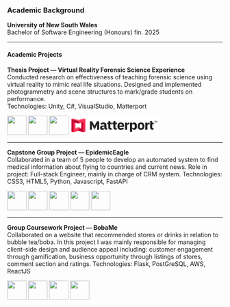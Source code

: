 ### Academic Background

**University of New South Wales**  
Bachelor of Software Engineering (Honours) fin. 2025

---

#### Academic Projects

**Thesis Project — Virtual Reality Forensic Science Experience**  
Conducted research on effectiveness of teaching forensic science using virtual reality to mimic real life situations. Designed and implemented photogrammetry and scene structures to mark/grade students on performance.  
Technologies:
Unity, C#, VisualStudio, Matterport
<p align="left">
<img src="https://cdn.jsdelivr.net/gh/devicons/devicon@latest/icons/unity/unity-original.svg"
          width='45' height='45' />
<img src="https://cdn.jsdelivr.net/gh/devicons/devicon@latest/icons/csharp/csharp-original.svg"
          width='45' height='45' />          
<img src="https://cdn.jsdelivr.net/gh/devicons/devicon@latest/icons/visualstudio/visualstudio-original.svg" width='45' height='45' />    
<img src="https://github.com/aashek/aashek/blob/main/MP.png" height='45' /> 

                    
---

**Capstone Group Project — EpidemicEagle**  
Collaborated in a team of 5 people to develop an automated system to find medical information about flying to countries and current news. Role in project: Full-stack Engineer, mainly in charge of CRM system. 
Technologies:
CSS3, HTML5, Python, Javascript, FastAPI
<p align='left'>
<img src="https://cdn.jsdelivr.net/gh/devicons/devicon/icons/css3/css3-original.svg" width="45" height="45"/>
<img src="https://cdn.jsdelivr.net/gh/devicons/devicon/icons/html5/html5-original.svg" width="45" height="45"/>
<img src="https://cdn.jsdelivr.net/gh/devicons/devicon/icons/python/python-original.svg" width="45" height="45"/>
<img src="https://cdn.jsdelivr.net/gh/devicons/devicon/icons/javascript/javascript-original.svg" width="45" height="45"/>
<img src="https://cdn.jsdelivr.net/gh/devicons/devicon/icons/fastapi/fastapi-original.svg" width="45" height="45"/>
</p>

---

**Group Coursework Project — BobaMe**  
Collaborated on a website that recommended stores or drinks in relation to bubble tea/boba. In this project I was mainly responsible for managing client-side design and audience appeal including: customer engagement through gamification, business opportunity through listings of stores, comment section and ratings.
Technologies:
Flask, PostGreSQL, AWS, ReactJS
<p align="left">
  <!-- Flask -->
  <img src="https://cdn.jsdelivr.net/gh/devicons/devicon/icons/flask/flask-original.svg" width="45" height="45"/>
  <img src="https://cdn.jsdelivr.net/gh/devicons/devicon/icons/postgresql/postgresql-original.svg" width="45" height="45"/>
  <img src="https://cdn.jsdelivr.net/gh/devicons/devicon@latest/icons/amazonwebservices/amazonwebservices-original-wordmark.svg"
          width="45" height="45"/>
  <img src="https://cdn.jsdelivr.net/gh/devicons/devicon/icons/react/react-original.svg" width="45" height="45"/>
</p>

</div>
